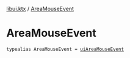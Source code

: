 [libui.ktx](README.md) / [AreaMouseEvent](-area-mouse-event.md)

# AreaMouseEvent

`typealias AreaMouseEvent = `[`uiAreaMouseEvent`](../libui/ui-area-mouse-event/README.md)